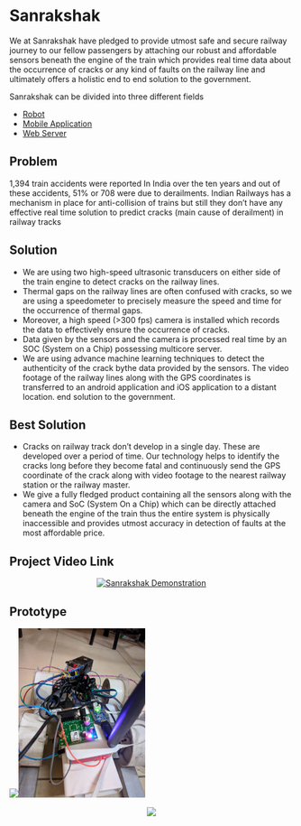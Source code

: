 # Sanrakshak
We at Sanrakshak have pledged to provide utmost safe and secure railway journey to our fellow passengers by attaching our robust and affordable sensors beneath the engine of the train which provides real time data about the occurrence of cracks or any kind of faults on the railway line and ultimately offers a holistic end to end solution to the government. 

Sanrakshak can be divided into three different fields
- [Robot](Hardware/)
- [Mobile Application](Mobile%20Application/)
- [Web Server](Backend/)

## Problem
1,394 train accidents were reported In India over the ten years and out of these accidents, 51% or 708 were due to derailments. Indian Railways has a mechanism in place for anti-collision of trains but still they don’t have any effective real time solution to predict cracks (main cause of derailment) in railway tracks

## Solution
+ We are using two high-speed ultrasonic transducers on either side of the train engine to detect cracks on the railway lines.
+ Thermal gaps on the railway lines are often confused with cracks, so we are using a speedometer to precisely measure the speed and time for the occurrence of thermal gaps.
+ Moreover, a high speed (>300 fps) camera is installed which records the data to effectively ensure the occurrence of cracks.
+ Data given by the sensors and the camera is processed real time by an SOC (System on a Chip) possessing multicore server.
+ We are using advance machine learning techniques to detect the authenticity of the crack bythe data provided by the sensors. The video footage of the railway lines along with the GPS coordinates is transferred to an android application and iOS application to a distant location.
end solution to the government.

## Best Solution
+ Cracks on railway track don’t develop in a single day. These are developed over a period of time. Our technology helps to identify the cracks long before they become fatal and continuously send the GPS coordinate of the crack along with video footage to the nearest railway station or the railway master.
+ We give a fully fledged product containing all the sensors along with the camera and SoC (System On a Chip) which can be directly attached beneath the engine of the train thus the entire system is physically inaccessible and provides utmost accuracy in detection of faults at the most affordable price.

## Project Video Link
[<p align="center"><img width="500" alt="Sanrakshak Demonstration" src="https://i.ibb.co/pLjPQgz/https-i-ytimg-com-vi-DDny-K07-Cp5k-hqdefault.jpg"></p>](https://www.youtube.com/watch?v=DDnyK07Cp5k)

## Prototype 
<img src="Snaps/Product.gif" height = "300px"><img src="Snaps/bot_2.jpg" height = "300px">
<p align="center"><img src="Snaps/bot_1.jpg width="70%" ></p>
